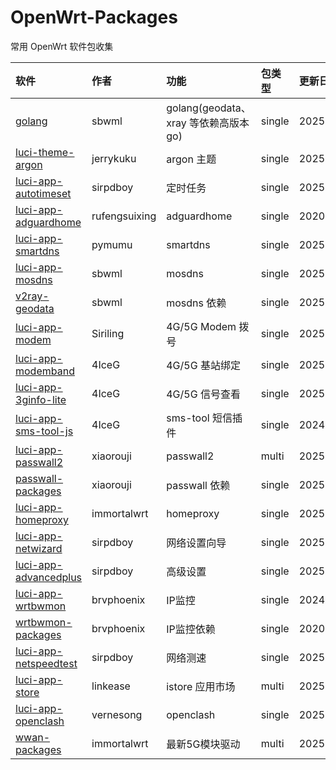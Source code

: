 # OpenWrt-Packages
常用 OpenWrt 软件包收集

|软件|作者|功能|包类型|更新日期|
|:-|:-|:-|:-|:-|
|[golang](https://github.com/sbwml/packages_lang_golang)|sbwml|golang(geodata、xray 等依赖高版本 go)|single|20250402|
|[luci-theme-argon](https://github.com/jerrykuku/luci-theme-argon)|jerrykuku|argon 主题|single|20250410|
|[luci-app-autotimeset](https://github.com/sirpdboy/luci-app-autotimeset)|sirpdboy|定时任务|single|20250409|
|[luci-app-adguardhome](https://github.com/rufengsuixing/luci-app-adguardhome)|rufengsuixing|adguardhome|single|20200113|
|[luci-app-smartdns](https://github.com/pymumu/luci-app-smartdns)|pymumu|smartdns|single|20250220|
|[luci-app-mosdns](https://github.com/sbwml/luci-app-mosdns)|sbwml|mosdns|single|20250315|
|[v2ray-geodata](https://github.com/sbwml/v2ray-geodata)|sbwml|mosdns 依赖|single|20250125|
|[luci-app-modem](https://github.com/Siriling/5G-Modem-Support)|Siriling|4G/5G Modem 拨号|single|20250424|
|[luci-app-modemband](https://github.com/4IceG/luci-app-modemband)|4IceG|4G/5G 基站绑定|single|20250319|
|[luci-app-3ginfo-lite](https://github.com/4IceG/luci-app-3ginfo-lite)|4IceG|4G/5G 信号查看|single|20250405|
|[luci-app-sms-tool-js](https://github.com/4IceG/luci-app-sms-tool-js)|4IceG|sms-tool 短信插件|single|20241111|
|[luci-app-passwall2](https://github.com/xiaorouji/openwrt-passwall2)|xiaorouji|passwall2|multi|20250422|
|[passwall-packages](https://github.com/xiaorouji/openwrt-passwall-packages)|xiaorouji|passwall 依赖|single|20250425|
|[luci-app-homeproxy](https://github.com/immortalwrt/homeproxy)|immortalwrt|homeproxy|single|20250406|
|[luci-app-netwizard](https://github.com/sirpdboy/luci-app-netwizard)|sirpdboy|网络设置向导|single|20250401|
|[luci-app-advancedplus](https://github.com/sirpdboy/luci-app-advancedplus)|sirpdboy|高级设置|single|20250326|
|[luci-app-wrtbwmon](https://github.com/brvphoenix/luci-app-wrtbwmon)|brvphoenix|IP监控|single|20240217|
|[wrtbwmon-packages](https://github.com/brvphoenix/wrtbwmon)|brvphoenix|IP监控依赖|single|20201201|
|[luci-app-netspeedtest](https://github.com/sirpdboy/netspeedtest)|sirpdboy|网络测速|single|20250321|
|[luci-app-store](https://github.com/linkease/istore)|linkease|istore 应用市场|multi|20250320|
|[luci-app-openclash](https://github.com/vernesong/OpenClash)|vernesong|openclash|single|20250305|
|[wwan-packages](https://github.com/immortalwrt/wwan-packages)|immortalwrt|最新5G模块驱动|multi|20250225|
